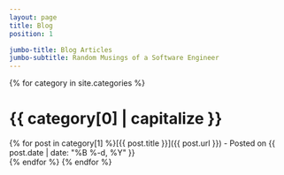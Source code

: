 ```yaml
---
layout: page
title: Blog
position: 1

jumbo-title: Blog Articles
jumbo-subtitle: Random Musings of a Software Engineer
---
```

{% for category in site.categories %}
# {{ category[0] | capitalize }}
  {% for post in category[1] %}[{{ post.title }}]({{ post.url }}) - Posted on {{ post.date | date: "%B %-d, %Y" }}<br/>{% endfor %}
{% endfor %}